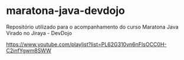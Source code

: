 ﻿# maratona-java-devdojo

Repositório utilizado para o acompanhamento do curso Maratona Java Virado no Jiraya - DevDojo

https://www.youtube.com/playlist?list=PL62G310vn6nFIsOCC0H-C2infYgwm8SWW
